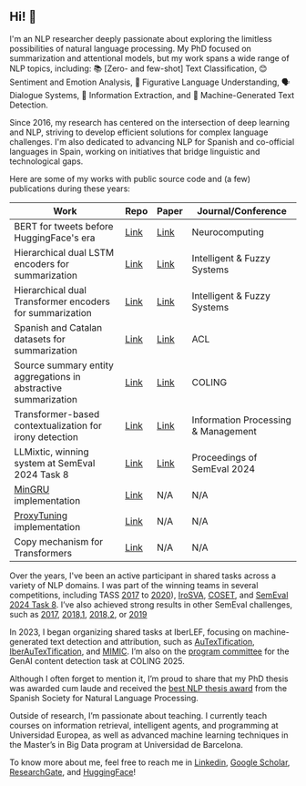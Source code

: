 ## Hi! 👋

I'm an NLP researcher deeply passionate about exploring the limitless possibilities of natural language processing. My PhD focused on summarization and attentional models, but my work spans a wide range of NLP topics, including: 📚 [Zero- and few-shot] Text Classification, 😊 Sentiment and Emotion Analysis, 🌟 Figurative Language Understanding, 🗣️ Dialogue Systems, 📄 Information Extraction, and 🤖 Machine-Generated Text Detection.

Since 2016, my research has centered on the intersection of deep learning and NLP, striving to develop efficient solutions for complex language challenges. I'm also dedicated to advancing NLP for Spanish and co-official languages in Spain, working on initiatives that bridge linguistic and technological gaps.

Here are some of my works with public source code and (a few) publications during these years:

| Work                                                            | Repo                                                                              | Paper                                                                                            | Journal/Conference                  |
|-----------------------------------------------------------------|-----------------------------------------------------------------------------------|--------------------------------------------------------------------------------------------------|-------------------------------------|
| BERT for tweets before HuggingFace's era                        | [Link](https://github.com/jogonba2/TWilBert)                                      | [Link](https://www.sciencedirect.com/science/article/abs/pii/S0925231220316180)                  | Neurocomputing                      |
| Hierarchical dual LSTM encoders for summarization               | [Link](https://github.com/jogonba2/SHAN)                                          | [Link](https://content.iospress.com/articles/journal-of-intelligent-and-fuzzy-systems/ifs179011) | Intelligent & Fuzzy Systems         |
| Hierarchical dual Transformer encoders for summarization        | [Link](https://github.com/jogonba2/SHTE)                                          | [Link](https://dl.acm.org/doi/abs/10.3233/JIFS-179901)                                           | Intelligent & Fuzzy Systems         |
| Spanish and Catalan datasets for summarization                  | [Link](https://github.com/jogonba2/DACSA)                                         | [Link](https://aclanthology.org/2022.naacl-main.434/)                                            | ACL                                 |
| Source summary entity aggregations in abstractive summarization | [Link](https://github.com/jogonba2/ESA)                                           | [Link](https://aclanthology.org/2022.coling-1.526/)                                              | COLING                              |
| Transformer-based contextualization for irony detection         | [Link](https://github.com/jogonba2/TE-TextClassification)                         | [Link](https://www.sciencedirect.com/science/article/abs/pii/S0306457320300200)                  | Information Processing & Management |
| LLMixtic, winning system at SemEval 2024 Task 8                 | [Link](https://github.com/jogonba2/llmixtic)                                      | [Link](https://aclanthology.org/2024.semeval-1.17/)                                              | Proceedings of SemEval 2024         |
| [MinGRU](https://arxiv.org/html/2410.01201v1) implementation    | [Link](https://github.com/jogonba2/transformers)                                  | N/A                                                                                              | N/A                                 |
| [ProxyTuning](https://arxiv.org/abs/2401.08565) implementation                               | [Link](https://colab.research.google.com/drive/1obA55l1ZoABP6nzgxyzgCaHeg_etdbMQ) | N/A                                                                                              | N/A                                 |
| Copy mechanism for Transformers                                 | [Link](https://discuss.huggingface.co/t/copying-mechanism-for-transformer/5025/8) | N/A                                                                                              | N/A                                 |

Over the years, I've been an active participant in shared tasks across a variety of NLP domains. I was part of the winning teams in several competitions, including TASS [2017](https://ceur-ws.org/Vol-1896/p2_elirf_tass2017.pdf) to [2020](https://ceur-ws.org/Vol-2664/tass_paper2.pdf)), [IroSVA](https://ceur-ws.org/Vol-2421/IroSvA_paper_4.pdf), [COSET](https://ceur-ws.org/Vol-1881/COSET_paper_7.pdf), and [SemEval 2024 Task 8](https://aclanthology.org/2024.semeval-1.17/). I’ve also achieved strong results in other SemEval challenges, such as [2017](https://aclanthology.org/S17-2121/), [2018,1](https://aclanthology.org/S18-1159/), [2018,2](https://aclanthology.org/S18-1092/), or [2019](https://aclanthology.org/S19-2031/)

In 2023, I began organizing shared tasks at IberLEF, focusing on machine-generated text detection and attribution, such as [AuTexTification](https://rua.ua.es/dspace/bitstream/10045/137177/1/PLN_71_21.pdf), [IberAuTexTification](http://journal.sepln.org/sepln/ojs/ojs/index.php/pln/article/view/6628/4020), and [MIMIC](https://sites.google.com/view/mimic-2025/home). I’m also on the [program committee](https://genai-content-detection.gitlab.io/organizers/) for the GenAI content detection task at COLING 2025.

Although I often forget to mention it, I’m proud to share that my PhD thesis was awarded cum laude and received the [best NLP thesis award](http://www.sepln.org/en/research/sepln-award) from the Spanish Society for Natural Language Processing.

Outside of research, I’m passionate about teaching. I currently teach courses on information retrieval, intelligent agents, and programming at Universidad Europea, as well as advanced machine learning techniques in the Master’s in Big Data program at Universidad de Barcelona.

To know more about me, feel free to reach me in [Linkedin](https://www.linkedin.com/in/jos%C3%A9-%C3%A1ngel-gonz%C3%A1lez-a45a38339/), [Google Scholar](https://scholar.google.com/citations?user=hI5WY5IAAAAJ&hl=en), [ResearchGate](https://www.researchgate.net/profile/Jose-Gonzalez-Barba), and [HuggingFace](https://huggingface.co/jogonba2)!

